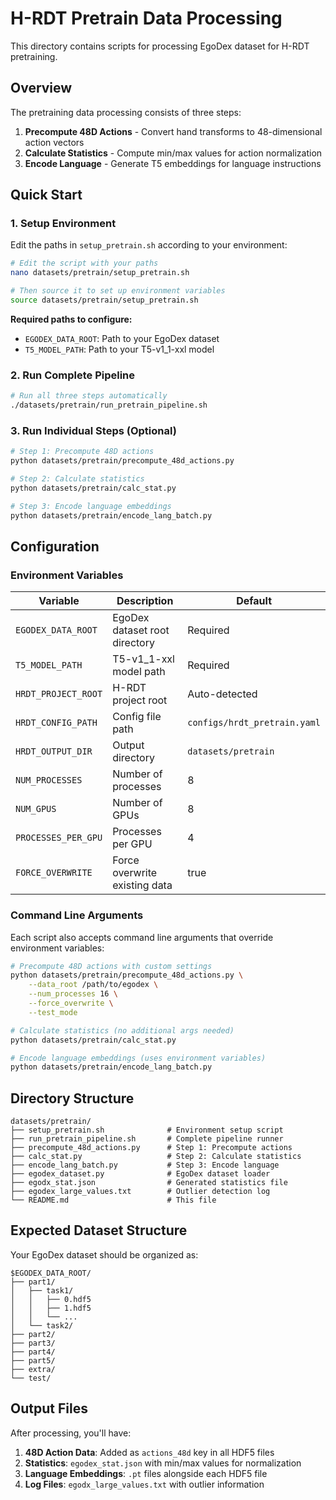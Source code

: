 # H-RDT Pretrain Data Processing

This directory contains scripts for processing EgoDex dataset for H-RDT pretraining.

## Overview

The pretraining data processing consists of three steps:
1. **Precompute 48D Actions** - Convert hand transforms to 48-dimensional action vectors
2. **Calculate Statistics** - Compute min/max values for action normalization  
3. **Encode Language** - Generate T5 embeddings for language instructions

## Quick Start

### 1. Setup Environment

Edit the paths in `setup_pretrain.sh` according to your environment:

```bash
# Edit the script with your paths
nano datasets/pretrain/setup_pretrain.sh

# Then source it to set up environment variables
source datasets/pretrain/setup_pretrain.sh
```

**Required paths to configure:**
- `EGODEX_DATA_ROOT`: Path to your EgoDex dataset
- `T5_MODEL_PATH`: Path to your T5-v1_1-xxl model

### 2. Run Complete Pipeline

```bash
# Run all three steps automatically
./datasets/pretrain/run_pretrain_pipeline.sh
```

### 3. Run Individual Steps (Optional)

```bash
# Step 1: Precompute 48D actions
python datasets/pretrain/precompute_48d_actions.py

# Step 2: Calculate statistics
python datasets/pretrain/calc_stat.py

# Step 3: Encode language embeddings
python datasets/pretrain/encode_lang_batch.py
```

## Configuration

### Environment Variables

| Variable | Description | Default |
|----------|-------------|---------|
| `EGODEX_DATA_ROOT` | EgoDex dataset root directory | Required |
| `T5_MODEL_PATH` | T5-v1_1-xxl model path | Required |
| `HRDT_PROJECT_ROOT` | H-RDT project root | Auto-detected |
| `HRDT_CONFIG_PATH` | Config file path | `configs/hrdt_pretrain.yaml` |
| `HRDT_OUTPUT_DIR` | Output directory | `datasets/pretrain` |
| `NUM_PROCESSES` | Number of processes | 8 |
| `NUM_GPUS` | Number of GPUs | 8 |
| `PROCESSES_PER_GPU` | Processes per GPU | 4 |
| `FORCE_OVERWRITE` | Force overwrite existing data | true |

### Command Line Arguments

Each script also accepts command line arguments that override environment variables:

```bash
# Precompute 48D actions with custom settings
python datasets/pretrain/precompute_48d_actions.py \
    --data_root /path/to/egodex \
    --num_processes 16 \
    --force_overwrite \
    --test_mode

# Calculate statistics (no additional args needed)
python datasets/pretrain/calc_stat.py

# Encode language embeddings (uses environment variables)
python datasets/pretrain/encode_lang_batch.py
```

## Directory Structure

```
datasets/pretrain/
├── setup_pretrain.sh              # Environment setup script
├── run_pretrain_pipeline.sh       # Complete pipeline runner
├── precompute_48d_actions.py      # Step 1: Precompute actions
├── calc_stat.py                   # Step 2: Calculate statistics
├── encode_lang_batch.py           # Step 3: Encode language
├── egodex_dataset.py              # EgoDex dataset loader
├── egodx_stat.json                # Generated statistics file
├── egodex_large_values.txt        # Outlier detection log
└── README.md                      # This file
```

## Expected Dataset Structure

Your EgoDex dataset should be organized as:

```
$EGODEX_DATA_ROOT/
├── part1/
│   ├── task1/
│   │   ├── 0.hdf5
│   │   ├── 1.hdf5
│   │   └── ...
│   └── task2/
├── part2/
├── part3/
├── part4/
├── part5/
├── extra/
└── test/
```

## Output Files

After processing, you'll have:

1. **48D Action Data**: Added as `actions_48d` key in all HDF5 files
2. **Statistics**: `egodex_stat.json` with min/max values for normalization
3. **Language Embeddings**: `.pt` files alongside each HDF5 file
4. **Log Files**: `egodx_large_values.txt` with outlier information